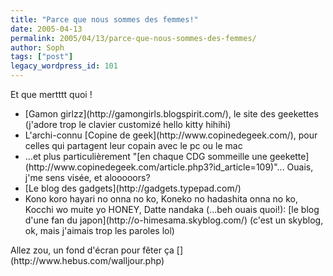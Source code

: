 ```yaml
---
title: "Parce que nous sommes des femmes!"
date: 2005-04-13
permalink: 2005/04/13/parce-que-nous-sommes-des-femmes/
author: Soph
tags: ["post"]
legacy_wordpress_id: 101
---
```


Et que mertttt quoi !
<ul>
	<li>[Gamon girlzz](http://gamongirls.blogspirit.com/), le site des geekettes (j'adore trop le clavier customizé hello kitty hihihi)</li>
	<li>L'archi-connu [Copine de geek](http://www.copinedegeek.com/), pour celles qui partagent leur copain avec le pc ou le mac</li>
	<li>...et plus particulièrement "[en chaque CDG sommeille une geekette](http://www.copinedegeek.com/article.php3?id_article=109)"... Ouais, j'me sens visée, et alooooors?</li>
	<li>[Le blog des gadgets](http://gadgets.typepad.com/)</li>
	<li>Kono koro hayari no onna no ko, Koneko no hadashita onna no ko, Kocchi wo muite yo HONEY, Datte nandaka (...beh ouais quoi!): [le blog d'une fan du japon](http://o-himesama.skyblog.com/) (c'est un skyblog, ok, mais j'aimais trop les paroles lol)</li>
</ul>
Allez zou, un fond d'écran pour fêter ça
[<img src="https://64k.be/wp-content/uploads/2006/day.jpg" alt="" />](http://www.hebus.com/walljour.php)

<!-- excerpt -->
